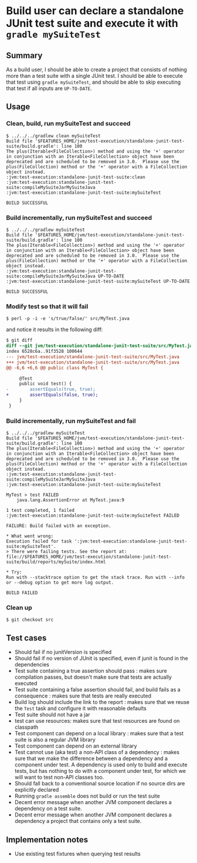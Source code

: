 # Build user can declare a standalone JUnit test suite and execute it with `gradle mySuiteTest`

## Summary

As a build user, I should be able to create a project that consists of nothing more than a test suite with a single JUnit test. I should be able to execute that test using `gradle mySuiteTest`, and should be able to skip executing that test if all inputs are `UP-TO-DATE`.

## Usage

### Clean, build, run mySuiteTest and succeed

    $ ../../../gradlew clean mySuiteTest
    Build file '$FEATURES_HOME/jvm/test-execution/standalone-junit-test-suite/build.gradle': line 100
    The plus(Iterable<FileCollection>) method and using the '+' operator in conjunction with an Iterable<FileCollection> object have been deprecated and are scheduled to be removed in 3.0.  Please use the plus(FileCollection) method or the '+' operator with a FileCollection object instead.
    :jvm:test-execution:standalone-junit-test-suite:clean
    :jvm:test-execution:standalone-junit-test-suite:compileMySuiteJarMySuiteJava
    :jvm:test-execution:standalone-junit-test-suite:mySuiteTest

    BUILD SUCCESSFUL


### Build incrementally, run mySuiteTest and succeed

    $ ../../../gradlew mySuiteTest
    Build file '$FEATURES_HOME/jvm/test-execution/standalone-junit-test-suite/build.gradle': line 100
    The plus(Iterable<FileCollection>) method and using the '+' operator in conjunction with an Iterable<FileCollection> object have been deprecated and are scheduled to be removed in 3.0.  Please use the plus(FileCollection) method or the '+' operator with a FileCollection object instead.
    :jvm:test-execution:standalone-junit-test-suite:compileMySuiteJarMySuiteJava UP-TO-DATE
    :jvm:test-execution:standalone-junit-test-suite:mySuiteTest UP-TO-DATE

    BUILD SUCCESSFUL


### Modify test so that it will fail

    $ perl -p -i -e 's/true/false/' src/MyTest.java

and notice it results in the following diff:

```diff
$ git diff
diff --git jvm/test-execution/standalone-junit-test-suite/src/MyTest.java jvm/test-execution/standalone-junit-test-suite/src/MyTest.java
index 6528c6a..91f3528 100644
--- jvm/test-execution/standalone-junit-test-suite/src/MyTest.java
+++ jvm/test-execution/standalone-junit-test-suite/src/MyTest.java
@@ -6,6 +6,6 @@ public class MyTest {

     @Test
     public void test() {
-        assertEquals(true, true);
+        assertEquals(false, true);
     }
 }
```

### Build incrementally, run mySuiteTest and fail

    $ ../../../gradlew mySuiteTest
    Build file '$FEATURES_HOME/jvm/test-execution/standalone-junit-test-suite/build.gradle': line 100
    The plus(Iterable<FileCollection>) method and using the '+' operator in conjunction with an Iterable<FileCollection> object have been deprecated and are scheduled to be removed in 3.0.  Please use the plus(FileCollection) method or the '+' operator with a FileCollection object instead.
    :jvm:test-execution:standalone-junit-test-suite:compileMySuiteJarMySuiteJava
    :jvm:test-execution:standalone-junit-test-suite:mySuiteTest

    MyTest > test FAILED
        java.lang.AssertionError at MyTest.java:9

    1 test completed, 1 failed
    :jvm:test-execution:standalone-junit-test-suite:mySuiteTest FAILED

    FAILURE: Build failed with an exception.

    * What went wrong:
    Execution failed for task ':jvm:test-execution:standalone-junit-test-suite:mySuiteTest'.
    > There were failing tests. See the report at: file://$FEATURES_HOME/jvm/test-execution/standalone-junit-test-suite/build/reports/mySuite/index.html

    * Try:
    Run with --stacktrace option to get the stack trace. Run with --info or --debug option to get more log output.

    BUILD FAILED


### Clean up

    $ git checkout src

## Test cases

- Should fail if no junitVersion is specified
- Should fail if no version of JUnit is specified, even if junit is found in the dependencies
- Test suite containing a true assertion should pass : makes sure compilation passes, but doesn't make sure that tests are actually executed
- Test suite containing a false assertion should fail, and build fails as a consequence : makes sure that tests are really executed
- Build log should include the link to the report : makes sure that we reuse the `Test` task and configure it with reasonable defaults
- Test suite should not have a jar
- test can use resources: makes sure that test resources are found on classpath
- Test component can depend on a local library : makes sure that a test suite is also a regular JVM library
- Test component can depend on an external library
- Test cannot use (aka test) a non-API class of a dependency : makes sure that we make the difference between a dependency and a component under test. A dependency is used only to build and execute tests, but has nothing to do with a component under test, for which we will want to test non-API classes too.
- Should fall back to a conventional source location if no source dirs are explicitly declared
- Running `gradle assemble` does not build or run the test suite
- Decent error message when another JVM component declares a dependency on a test suite.
- Decent error message when another JVM component declares a dependency a project that contains only a test suite.


## Implementation notes

- Use existing test fixtures when querying test results
